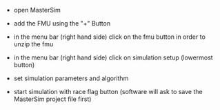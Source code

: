 - open MasterSim

- add the FMU using the "+" Button 

- in the menu bar (right hand side) click on the fmu button in order to unzip the fmu 

- in the menu bar (right hand side) click on simulation setup (lowermost button)

- set simulation parameters and algorithm

- start simulation with race flag button 
  (software will ask to save the MasterSim project file first)

